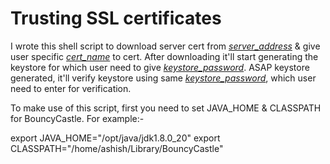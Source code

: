 Trusting SSL certificates
========
 
<p>
I wrote this shell script to download server cert from <u><i>server_address</i></u> & give user specific <u><i>cert_name</i></u> to cert. After downloading it'll start generating the keystore for which user need to give <u><i>keystore_password</i></u>. ASAP keystore generated, it'll verify keystore using same <u><i>keystore_password</i></u>, which user need to enter for verification.
 
To make use of this script, first you need to set JAVA_HOME & CLASSPATH for BouncyCastle. For example:-
 
export JAVA_HOME="/opt/java/jdk1.8.0_20"
export CLASSPATH="/home/ashish/Library/BouncyCastle"
</p>
